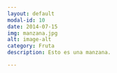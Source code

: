 ```yaml
---
layout: default
modal-id: 10
date: 2014-07-15
img: manzana.jpg
alt: image-alt
category: Fruta
description: Esto es una manzana.

---
```

